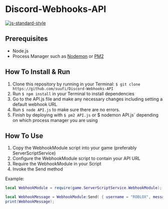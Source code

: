# Discord-Webhooks-API
[![js-standard-style](https://img.shields.io/badge/code%20style-standard-green.svg?style=flat-square)](https://github.com/feross/standard)

## Prerequisites 
* Node.js
* Process Manager such as [Nodemon](https://nodemon.io/) or [PM2](http://pm2.keymetrics.io/)

## How To Install & Run
1. Clone this repository by running in your Terminal: `$ git clone https://github.com/suufi/Discord-Webhooks-API`
2. Run `$ npm install` in your Terminal to install dependencies
3. Go to the API.js file and make any necessary changes including setting a default webhook URL
4. Run `$ node API.js` to make sure there are no errors.
5. Finish by deploying with `$ pm2 API.js` or $ nodemon API.js` depending on which process manager you are using

## How To Use
1. Copy the WebhookModule script into your game (preferably ServerScriptService)
2. Configure the WebhookModule script to contain your API URL
3. Require the WebhookModule in your Script
4. Invoke the Send method

Example:
```lua
local WebhookModule = require(game.ServerScriptService.WebhookModule);

local WebhookMessage = WebhookModule:Send( { username = "ROBLOX", message = "test" } );
print(WebhookMessage);
```
